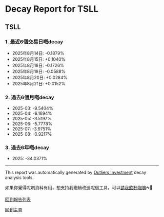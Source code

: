 # Decay Report for TSLL

## TSLL

### 1. 最近6個交易日嘅decay

- 2025年8月14日: -0.1879%
- 2025年8月15日: +0.1040%
- 2025年8月18日: -0.1726%
- 2025年8月19日: -0.0588%
- 2025年8月20日: +0.0284%
- 2025年8月21日: +0.0152%

### 2. 過去6個月嘅decay

- 2025-03: -9.5404%
- 2025-04: -9.1694%
- 2025-05: -3.5197%
- 2025-06: -5.7778%
- 2025-07: -3.9751%
- 2025-08: -0.9217%

### 3. 過去6年嘅decay

- 2025: -34.0371%

------------------------------
This report was automatically generated by [Outliers Investment](https://outliersecon.github.io/Outliers-Investment/) decay analysis tools.

如果你覺得呢啲資料有用，想支持我繼續改進呢個工具，可以[請我飲杯咖啡](https://buymeacoffee.com/outliersecon)☕🙏

[回到報告列表](https://outliersecon.github.io/Outliers-Investment/reports/reports_public)

[回到主頁](https://outliersecon.github.io/Outliers-Investment/)